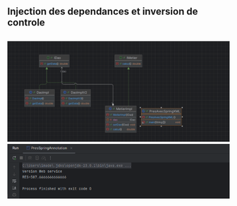 <h2>Injection des dependances et inversion de controle<h2>
<img src="captures/img.png">
<img src="captures/img_1.png">
